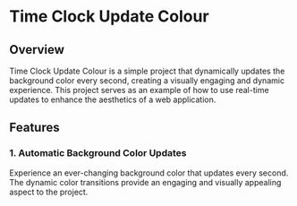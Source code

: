 # Time Clock Update Colour

## Overview
Time Clock Update Colour is a simple project that dynamically updates the background color every second, creating a visually engaging and dynamic experience. This project serves as an example of how to use real-time updates to enhance the aesthetics of a web application.

## Features

### 1. Automatic Background Color Updates
Experience an ever-changing background color that updates every second. The dynamic color transitions provide an engaging and visually appealing aspect to the project.
